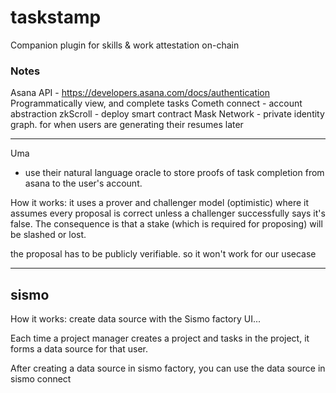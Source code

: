 # taskstamp
Companion plugin for skills &amp; work attestation on-chain

### Notes

Asana API - https://developers.asana.com/docs/authentication
Programmatically view, and complete tasks
Cometh connect - account abstraction
zkScroll - deploy smart contract
Mask Network - private identity graph. for when users are generating their resumes later

***
Uma 
- use their natural language oracle to store proofs of task completion from asana to the user's account.

How it works: it uses a prover and challenger model (optimistic) where it assumes every proposal is correct unless a challenger successfully says it's false. The consequence is that a stake (which is required for proposing) will be slashed or lost.

the proposal has to be publicly verifiable. so it won't work for our usecase

*** 
sismo
- 

How it works: create data source with the Sismo factory UI...

Each time a project manager creates a project and tasks in the project, it forms a data source for that user.

After creating a data source in sismo factory, you can use the data source in sismo connect
